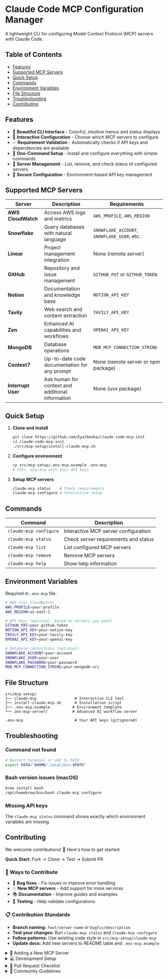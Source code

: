 # Claude Code MCP Configuration Manager

A lightweight CLI for configuring Model Context Protocol (MCP) servers with Claude Code.

## Table of Contents

- [Features](#features)
- [Supported MCP Servers](#supported-mcp-servers)
- [Quick Setup](#quick-setup)
- [Commands](#commands)
- [Environment Variables](#environment-variables)
- [File Structure](#file-structure)
- [Troubleshooting](#troubleshooting)
- [Contributing](#contributing)

## Features

- 🎨 **Beautiful CLI Interface** - Colorful, intuitive menus and status displays
- 🔧 **Interactive Configuration** - Choose which MCP servers to configure
- ✅ **Requirement Validation** - Automatically checks if API keys and dependencies are available
- 🚀 **One-Command Setup** - Install and configure everything with simple commands
- 🔄 **Server Management** - List, remove, and check status of configured servers
- 🔐 **Secure Configuration** - Environment-based API key management

## Supported MCP Servers

| Server | Description | Requirements |
|--------|-------------|--------------|
| **AWS CloudWatch** | Access AWS logs and metrics | `AWS_PROFILE`, `AWS_REGION` |
| **Snowflake** | Query databases with natural language | `SNOWFLAKE_ACCOUNT`, `SNOWFLAKE_USER`, etc. |
| **Linear** | Project management integration | None (remote server) |
| **GitHub** | Repository and issue management | `GITHUB_PAT` or `GITHUB_TOKEN` |
| **Notion** | Documentation and knowledge base | `NOTION_API_KEY` |
| **Tavily** | Web search and content extraction | `TAVILY_API_KEY` |
| **Zen** | Enhanced AI capabilities and workflows | `OPENAI_API_KEY` |
| **MongoDB** | Database operations | `MDB_MCP_CONNECTION_STRING` |
| **Context7** | Up-to-date code documentation for any prompt | None (remote server or npm package) |
| **Interrupt User** | Ask human for context and additional information | None (uvx package) |

## Quick Setup

1. **Clone and install**
   ```bash
   git clone https://github.com/Eyalbenba/claude-code-mcp-init
   cd claude-code-mcp-init
   ./src/mcp-setup/install-claude-mcp.sh
   ```

2. **Configure environment**
   ```bash
   cp src/mcp-setup/.env-mcp.example .env-mcp
   # Edit .env-mcp with your API keys
   ```

3. **Setup MCP servers**
   ```bash
   claude-mcp status    # Check requirements
   claude-mcp configure # Interactive setup
   ```

## Commands

| Command | Description |
|---------|-------------|
| `claude-mcp configure` | Interactive MCP server configuration |
| `claude-mcp status` | Check server requirements and status |
| `claude-mcp list` | List configured MCP servers |
| `claude-mcp remove` | Remove MCP servers |
| `claude-mcp help` | Show help information |

## Environment Variables

Required in `.env-mcp` file:

```bash
# AWS (for CloudWatch)
AWS_PROFILE=your-profile
AWS_REGION=us-east-1

# API Keys (optional, based on servers you want)
GITHUB_PAT=your-github-token
NOTION_API_KEY=your-notion-key
TAVILY_API_KEY=your-tavily-key
OPENAI_API_KEY=your-openai-key

# Database connections (optional)
SNOWFLAKE_ACCOUNT=your-account
SNOWFLAKE_USER=your-user
SNOWFLAKE_PASSWORD=your-password
MDB_MCP_CONNECTION_STRING=your-mongodb-uri
```

## File Structure

```
src/mcp-setup/
├── claude-mcp                 # Interactive CLI tool
├── install-claude-mcp.sh      # Installation script
├── .env-mcp.example          # Environment template
└── zen-mcp-server/           # Advanced AI workflow server

.env-mcp                       # Your API keys (gitignored)
```

## Troubleshooting

### Command not found
```bash
# Restart terminal or add to PATH
export PATH="$HOME/.local/bin:$PATH"
```

### Bash version issues (macOS)
```bash
brew install bash
/opt/homebrew/bin/bash claude-mcp configure
```

### Missing API keys
The `claude-mcp status` command shows exactly which environment variables are missing.

## Contributing

We welcome contributions! 🎉 Here's how to get started:

**Quick Start:** Fork → Clone → Test → Submit PR

### 🚀 Ways to Contribute
- 🐛 **Bug fixes** - Fix issues or improve error handling
- ✨ **New MCP servers** - Add support for more services  
- 📚 **Documentation** - Improve guides and examples
- 🧪 **Testing** - Help validate configurations

### 📋 Contribution Standards
- **Branch naming:** `feat/server-name` or `bugfix/description`
- **Test your changes:** Run `claude-mcp status` and `claude-mcp configure`
- **Follow patterns:** Use existing code style in `src/mcp-setup/claude-mcp`
- **Update docs:** Add new servers to README table and `.env-mcp.example`

<details>
<summary>🔧 Adding a New MCP Server</summary>

### Step-by-Step Guide

1. **Define the server** in `src/mcp-setup/claude-mcp`:
   ```bash
   MCP_SERVERS[newserver]="New Server Name"
   MCP_DESCRIPTIONS[newserver]="Description of what this server does"
   MCP_REQUIREMENTS[newserver]="REQUIRED_ENV_VAR, ANOTHER_VAR"
   ```

2. **Add configuration function**:
   ```bash
   configure_newserver_server() {
       if claude mcp add "server-name" "$UVX_PATH" \
           server-package@latest \
           -e "ENV_VAR=$ENV_VAR" \
           -t stdio; then
           print_success "New Server configured successfully"
       else
           print_error "Failed to configure New Server"
           return 1
       fi
   }
   ```

3. **Wire it up** in the case statement:
   ```bash
   case "$server_key" in
       # ... existing servers ...
       "newserver")
           configure_newserver_server
           ;;
   ```

4. **Update documentation**:
   - Add server to the Supported MCP Servers table above
   - Add environment variables to `.env-mcp.example`

5. **Test thoroughly**:
   ```bash
   claude-mcp status    # Should show your new server
   claude-mcp configure # Should allow configuring it
   ```

**Reference:** See the Context7 integration as a complete example.

</details>

<details>
<summary>💻 Development Setup</summary>

### Quick Setup
```bash
# Fork the repo on GitHub, then:
git clone https://github.com/YOUR-USERNAME/claude-mcp-init
cd claude-mcp-init
./src/mcp-setup/install-claude-mcp.sh

# Create test environment
cp .env-mcp.example .env-mcp
# Edit .env-mcp with your test credentials

# Test your changes
claude-mcp status
claude-mcp configure
```

### Requirements
- Bash 4.0+ (auto-installed on macOS via Homebrew)
- uvx (auto-detected or set `UVX_PATH_OVERRIDE`)
- Claude Code CLI

</details>

<details>
<summary>📝 Pull Request Checklist</summary>

### Before Submitting
- [ ] **Tested locally** - Your changes work with `claude-mcp status` and `claude-mcp configure`
- [ ] **Documentation updated** - README table and `.env-mcp.example` if adding new server
- [ ] **Code follows patterns** - Matches existing style and structure
- [ ] **Branch named correctly** - `feat/server-name` or `bugfix/description`
- [ ] **Clear commit message** - Explains what and why

### Pull Request Template
```markdown
## Changes
- Brief description of what you added/fixed

## Testing
- [ ] Tested with `claude-mcp status`
- [ ] Tested with `claude-mcp configure`
- [ ] Updated documentation if needed

## Type of Change
- [ ] Bug fix
- [ ] New MCP server
- [ ] Documentation update
- [ ] Other: ___________
```

</details>

<details>
<summary>🤝 Community Guidelines</summary>

### Code of Conduct
- **Be respectful** and inclusive in all interactions
- **Help others** learn and contribute
- **Focus on constructive feedback** in reviews
- **Assume good intentions** from contributors

### Getting Help
- **Issues** - Use GitHub Issues for bugs and feature requests
- **Discussions** - Use GitHub Discussions for questions
- **Security** - Email security issues privately (see Security section)

### Recognition
All contributors will be recognized in our release notes and contributor acknowledgments.

</details>
